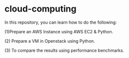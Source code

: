 # cloud-computing

In this repository, you can learn how to do the following: 

(1)Prepare an AWS Instance using AWS EC2 &amp; Python. 

(2) Prepare a VM in Openstack using Python. 

(3) To compare the results using performance benchmarks.
